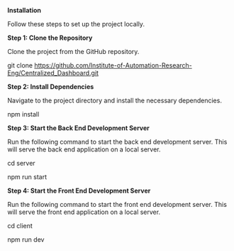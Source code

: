 **Installation**

Follow these steps to set up the project locally.

**Step 1: Clone the Repository**

Clone the project from the GitHub repository.

git clone https://github.com/Institute-of-Automation-Research-Eng/Centralized_Dashboard.git

**Step 2: Install Dependencies**

Navigate to the project directory and install the necessary dependencies.

npm install

**Step 3: Start the Back End Development Server**

Run the following command to start the back end development server. 
This will serve the back end application on a local server.

cd server

npm run start

**Step 4: Start the Front End Development Server**

Run the following command to start the front end development server. 
This will serve the front end application on a local server.

cd client

npm run dev

